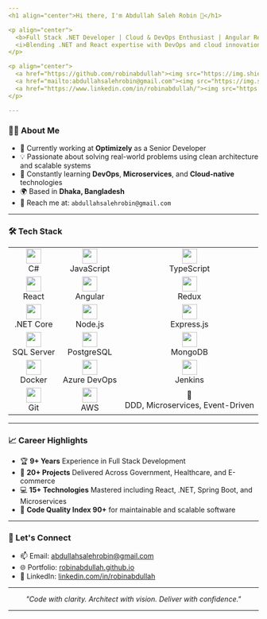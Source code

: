 ```yaml
---
<h1 align="center">Hi there, I'm Abdullah Saleh Robin 👋</h1>

<p align="center">
  <b>Full Stack .NET Developer | Cloud & DevOps Enthusiast | Angular React Advocate</b><br>
  <i>Blending .NET and React expertise with DevOps and cloud innovation to deliver scalable, enterprise-ready applications.</i>
</p>

<p align="center">
  <a href="https://github.com/robinabdullah"><img src="https://img.shields.io/github/followers/robinabdullah?label=Follow&style=social" /></a>
  <a href="mailto:abdullahsalehrobin@gmail.com"><img src="https://img.shields.io/badge/Email-abdullahsalehrobin@gmail.com-blue?logo=gmail&style=flat-square" /></a>
  <a href="https://www.linkedin.com/in/robinabdullah/"><img src="https://img.shields.io/badge/LinkedIn-robinabdullah-blue?logo=linkedin&style=flat-square" /></a>
</p>

---
```


### 👨‍💻 About Me

- 🔭 Currently working at **Optimizely** as a Senior Developer
- 💡 Passionate about solving real-world problems using clean architecture and scalable systems
- 🧠 Constantly learning **DevOps**, **Microservices**, and **Cloud-native** technologies
- 🌍 Based in **Dhaka, Bangladesh**
- 📧 Reach me at: `abdullahsalehrobin@gmail.com`

---

### 🛠️ Tech Stack

<table>
  <tr>
    <td align="center"><img src="https://cdn.jsdelivr.net/gh/devicons/devicon/icons/csharp/csharp-original.svg" width="30"/><br/>C#</td>
    <td align="center"><img src="https://cdn.jsdelivr.net/gh/devicons/devicon/icons/javascript/javascript-original.svg" width="30"/><br/>JavaScript</td>
    <td align="center"><img src="https://cdn.jsdelivr.net/gh/devicons/devicon/icons/typescript/typescript-original.svg" width="30"/><br/>TypeScript</td>
  </tr>
  <tr>
    <td align="center"><img src="https://cdn.jsdelivr.net/gh/devicons/devicon/icons/react/react-original.svg" width="30"/><br/>React</td>
    <td align="center"><img src="https://cdn.jsdelivr.net/gh/devicons/devicon/icons/angularjs/angularjs-original.svg" width="30"/><br/>Angular</td>
    <td align="center"><img src="https://cdn.jsdelivr.net/gh/devicons/devicon/icons/redux/redux-original.svg" width="30"/><br/>Redux</td>
  </tr>
  <tr>
    <td align="center"><img src="https://cdn.jsdelivr.net/gh/devicons/devicon/icons/dot-net/dot-net-original.svg" width="30"/><br/>.NET Core</td>
    <td align="center"><img src="https://cdn.jsdelivr.net/gh/devicons/devicon/icons/nodejs/nodejs-original.svg" width="30"/><br/>Node.js</td>
    <td align="center"><img src="https://cdn.jsdelivr.net/gh/devicons/devicon/icons/express/express-original.svg" width="30" style="background:white;"/><br/>Express.js</td>
  </tr>
  <tr>
    <td align="center"><img src="https://cdn.jsdelivr.net/gh/devicons/devicon/icons/microsoftsqlserver/microsoftsqlserver-plain.svg" width="30"/><br/>SQL Server</td>
    <td align="center"><img src="https://cdn.jsdelivr.net/gh/devicons/devicon/icons/postgresql/postgresql-original.svg" width="30"/><br/>PostgreSQL</td>
    <td align="center"><img src="https://cdn.jsdelivr.net/gh/devicons/devicon/icons/mongodb/mongodb-original.svg" width="30"/><br/>MongoDB</td>
  </tr>
  <tr>
    <td align="center"><img src="https://cdn.jsdelivr.net/gh/devicons/devicon/icons/docker/docker-original.svg" width="30"/><br/>Docker</td>
    <td align="center"><img src="https://cdn.jsdelivr.net/gh/devicons/devicon/icons/azure/azure-original.svg" width="30"/><br/>Azure DevOps</td>
    <td align="center"><img src="https://cdn.jsdelivr.net/gh/devicons/devicon/icons/jenkins/jenkins-original.svg" width="30"/><br/>Jenkins</td>
  </tr>
  <tr>
    <td align="center"><img src="https://cdn.jsdelivr.net/gh/devicons/devicon/icons/git/git-original.svg" width="30"/><br/>Git</td>
    <td align="center"><img src="https://a0.awsstatic.com/libra-css/images/logos/aws_logo_smile_1200x630.png" width="30"/><br/>AWS</td>
    <td align="center">🧱<br/>DDD, Microservices, Event-Driven</td>
  </tr>
</table>


---

<!-- 
### 📊 GitHub Stats

<p align="center">
  <img src="https://github-readme-stats.vercel.app/api?username=robinabdullah&show_icons=true&theme=radical" alt="robinabdullah's github stats" height="180" />
  <img src="https://github-readme-stats.vercel.app/api/top-langs/?username=robinabdullah&layout=compact&theme=radical" height="180" />
</p>
-->


### 📈 Career Highlights

- 🏆 **9+ Years** Experience in Full Stack Development
- 🚀 **20+ Projects** Delivered Across Government, Healthcare, and E-commerce
- 💻 **15+ Technologies** Mastered including React, .NET, Spring Boot, and Microservices
- 📐 **Code Quality Index 90+** for maintainable and scalable software

---

### 💬 Let's Connect

- 📫 Email: abdullahsalehrobin@gmail.com
- 🌐 Portfolio: [robinabdullah.github.io](https://robinabdullah.github.io/)
- 💼 LinkedIn: [linkedin.com/in/robinabdullah](https://www.linkedin.com/in/robinabdullah/)

---

<p align="center">
  <em>"Code with clarity. Architect with vision. Deliver with confidence."</em>
</p>

---
